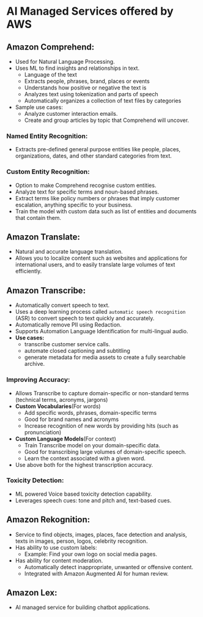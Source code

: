 # AI Managed Services offered by AWS

## Amazon Comprehend:
- Used for Natural Language Processing.
- Uses ML to find insights and relationships in text.
  - Language of the text
  - Extracts people, phrases, brand, places or events
  - Understands how positive or negative the text is
  - Analyzes text using tokenization and parts of speech
  - Automatically organizes a collection of text files by categories
- Sample use cases:
  - Analyze customer interaction emails.
  - Create and group articles by topic that Comprehend will uncover.

### Named Entity Recognition:
- Extracts pre-defined general purpose entities like people, places, organizations, dates, and other standard categories from text.

### Custom Entity Recognition:
- Option to make Comprehend recognise custom entities.
- Analyze text for specific terms and noun-based phrases.
- Extract terms like policy numbers or phrases that imply customer escalation, anything specific to your business.
- Train the model with custom data such as list of entities and documents that contain them.

## Amazon Translate:
- Natural and accurate language translation.
- Allows you to localize content such as websites and applications for international users, and to easily translate large
  volumes of text efficiently.

## Amazon Transcribe:
- Automatically convert speech to text.
- Uses a deep learning process called `automatic speech recognition` (ASR) to convert speech to text quickly and accurately.
- Automatically remove PII using Redaction.
- Supports Automation Language Identification for multi-lingual audio.
- **Use cases:**
  - transcribe customer service calls.
  - automate closed captioning and subtitling
  - generate metadata for media assets to create a fully searchable archive.

### Improving Accuracy:
- Allows Transcribe to capture domain-specific or non-standard terms (technical terms, acronyms, jargons)
- **Custom Vocabularies**(For words)
  - Add specific words, phrases, domain-specific terms
  - Good for brand names and acronyms
  - Increase recognition of new words by providing hits (such as pronunciation)
- **Custom Language Models**(For context)
  - Train Transcribe model on your domain-specific data.
  - Good for transcribing large volumes of domain-specific speech.
  - Learn the context associated with a given word.
- Use above both for the highest transcription accuracy.

### Toxicity Detection:
- ML powered Voice based toxicity detection capability.
- Leverages speech cues: tone and pitch and, text-based cues.

## Amazon Rekognition:
- Service to find objects, images, places, face detection and analysis, texts in images, person, logos, celebrity recognition.
- Has ability to use custom labels:
  - Example: Find your own logo on social media pages.
- Has ability for content moderation.
  - Automatically detect inappropriate, unwanted or offensive content.
  - Integrated with Amazon Augmented AI for human review.

## Amazon Lex:
- AI managed service for building chatbot applications.